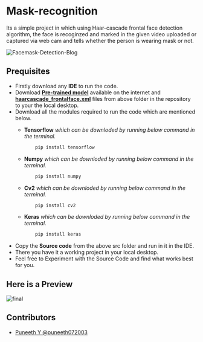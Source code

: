 # **Mask-recognition**
 Its a simple project in which using Haar-cascade frontal face detection algorithm, the face is recoginzed and marked in the given video uploaded or captured via web cam and tells whether the person is wearing mask or not.
 
   
 ![Facemask-Detection-Blog](https://user-images.githubusercontent.com/119479391/211579312-520bf0bb-80a2-4b0b-bdc8-079149fd42a5.jpg)
 
 ## **Prequisites**

- Firstly download any **IDE** to run the code.
- Download [**Pre-trained model**](Mask-Recognition/Prerequisite/Model.h5) available on the internet and [**haarcascade_frontalface.xml**](Mask-Recognition/Prerequisite/haarcascade_frontalface.xml) files from above folder in the repository to your the local desktop.
- Download all the modules required to run the code which are mentioned below.
    - **Tensorflow** *which can be downloded by running below command in the terminal.*
        ```python 
            pip install tensorflow
        ```
        
    - **Numpy** *which can be downloded by running below command in the terminal.*
        ```python 
            pip install numpy
        ```
    - **Cv2** *which can be downloded by running below command in the terminal.*
        ```python 
            pip install cv2
        ```
    - **Keras** *which can be downloded by running below command in the terminal.*
        ```python 
            pip install keras
        ```
- Copy the **Source code** from the above src folder and run in it in the IDE.
- There you have it a working project in your local desktop.
- Feel free to Experiment with the Source Code and find what works best for you.

## Here is a Preview 
![final](https://user-images.githubusercontent.com/119479391/216778973-5f804a83-a9a1-4d17-953a-ea9c9182cee2.png)


## Contributors
- [Puneeth Y @puneeth072003](https://github.com/puneeth072003)



 
 
